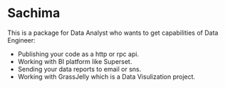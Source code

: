 # Sachima

This is a package for Data Analyst who wants to get capabilities of Data Engineer:
- Publishing your code as a http or rpc api.
- Working with BI platform like Superset.
- Sending your data reports to email or sns.
- Working with GrassJelly which is a Data Visulization project.